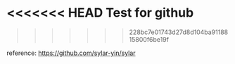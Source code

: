 <<<<<<< HEAD
Test for github
=======

>>>>>>> 228bc7e01743d27d8d104ba9118815800f6be19f

reference:
https://github.com/sylar-yin/sylar
